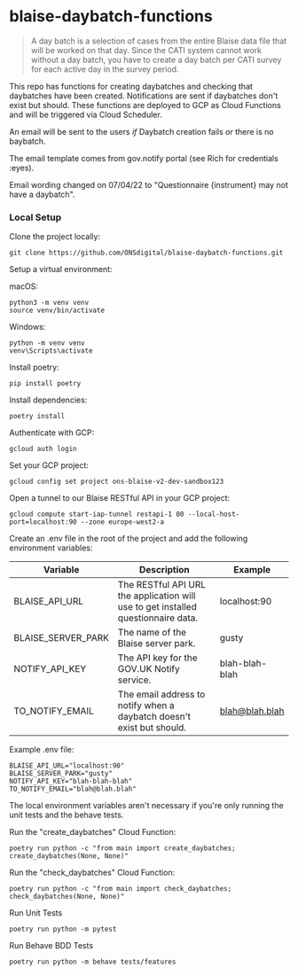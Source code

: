 # blaise-daybatch-functions

> A day batch is a selection of cases from the entire Blaise data file that will be worked on that day. Since the CATI system cannot work without a day batch, you have to create a day batch per CATI survey for each active day in the survey period.

This repo has functions for creating daybatches and checking that daybatches have been created. Notifications are sent
if daybatches don't exist but should. These functions are deployed to GCP as Cloud Functions and will be triggered via
Cloud Scheduler.

An email will be sent to the users *if* Daybatch creation fails *or* there is no baybatch.

The email template comes from gov.notify portal (see Rich for credentials :eyes).

Email wording changed on 07/04/22 to "Questionnaire {instrument} may not have a daybatch".

### Local Setup

Clone the project locally:

```shell
git clone https://github.com/ONSdigital/blaise-daybatch-functions.git
```

Setup a virtual environment:

macOS:

```shell
python3 -m venv venv
source venv/bin/activate
```

Windows:

```shell
python -m venv venv
venv\Scripts\activate
```

Install poetry:

```shell
pip install poetry
```

Install dependencies:

```shell
poetry install
```

Authenticate with GCP:

```shell
gcloud auth login
```

Set your GCP project:

```shell
gcloud config set project ons-blaise-v2-dev-sandbox123
```

Open a tunnel to our Blaise RESTful API in your GCP project:

```shell
gcloud compute start-iap-tunnel restapi-1 80 --local-host-port=localhost:90 --zone europe-west2-a
```

Create an .env file in the root of the project and add the following environment variables:

| Variable | Description | Example |
| --- | --- | --- |
| BLAISE_API_URL | The RESTful API URL the application will use to get installed questionnaire data. | localhost:90 |
| BLAISE_SERVER_PARK | The name of the Blaise server park. | gusty |
| NOTIFY_API_KEY | The API key for the GOV.UK Notify service. | blah-blah-blah |
| TO_NOTIFY_EMAIL | The email address to notify when a daybatch doesn't exist but should. | blah@blah.blah |

Example .env file:

```shell
BLAISE_API_URL="localhost:90"
BLAISE_SERVER_PARK="gusty"
NOTIFY_API_KEY="blah-blah-blah"
TO_NOTIFY_EMAIL="blah@blah.blah"
```

The local environment variables aren't necessary if you're only running the unit tests and the behave tests.

Run the "create_daybatches" Cloud Function:

```
poetry run python -c "from main import create_daybatches; create_daybatches(None, None)"
```

Run the "check_daybatches" Cloud Function:

```
poetry run python -c "from main import check_daybatches; check_daybatches(None, None)"
```

Run Unit Tests

```shell
poetry run python -m pytest
```

Run Behave BDD Tests

```shell
poetry run python -m behave tests/features
```
